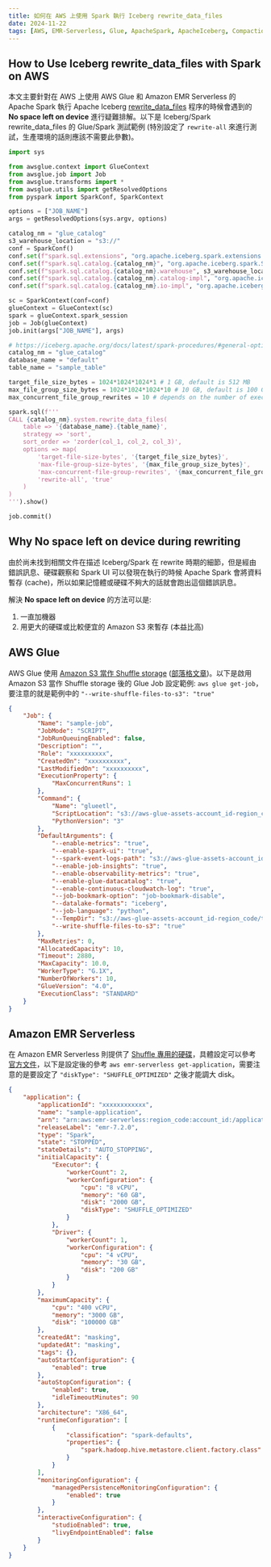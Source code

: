 ```yaml
---
title: 如何在 AWS 上使用 Spark 執行 Iceberg rewrite_data_files
date: 2024-11-22
tags: [AWS, EMR-Serverless, Glue, ApacheSpark, ApacheIceberg, Compaction]
---
```


## How to Use Iceberg rewrite_data_files with Spark on AWS

本文主要針對在 AWS 上使用 AWS Glue 和 Amazon EMR Serverless 的 Apache Spark 執行 Apache Iceberg [rewrite_data_files](https://iceberg.apache.org/docs/latest/spark-procedures/#rewrite_data_files) 程序的時候會遇到的 __No space left on device__ 進行疑難排解。以下是 Iceberg/Spark rewrite_data_files 的 Glue/Spark 測試範例 (特別設定了 `rewrite-all` 來進行測試，生產環境的話則應該不需要此參數)。

```python
import sys

from awsglue.context import GlueContext
from awsglue.job import Job
from awsglue.transforms import *
from awsglue.utils import getResolvedOptions
from pyspark import SparkConf, SparkContext

options = ["JOB_NAME"]
args = getResolvedOptions(sys.argv, options)

catalog_nm = "glue_catalog"
s3_warehouse_location = "s3://"
conf = SparkConf()
conf.set(f"spark.sql.extensions", "org.apache.iceberg.spark.extensions.IcebergSparkSessionExtensions")
conf.set(f"spark.sql.catalog.{catalog_nm}", "org.apache.iceberg.spark.SparkCatalog")
conf.set(f"spark.sql.catalog.{catalog_nm}.warehouse", s3_warehouse_location)
conf.set(f"spark.sql.catalog.{catalog_nm}.catalog-impl", "org.apache.iceberg.aws.glue.GlueCatalog")
conf.set(f"spark.sql.catalog.{catalog_nm}.io-impl", "org.apache.iceberg.aws.s3.S3FileIO")

sc = SparkContext(conf=conf)
glueContext = GlueContext(sc)
spark = glueContext.spark_session
job = Job(glueContext)
job.init(args["JOB_NAME"], args)

# https://iceberg.apache.org/docs/latest/spark-procedures/#general-options
catalog_nm = "glue_catalog"
database_name = "default"
table_name = "sample_table"

target_file_size_bytes = 1024*1024*1024*1 # 1 GB, default is 512 MB
max_file_group_size_bytes = 1024*1024*1024*10 # 10 GB, default is 100 GB
max_concurrent_file_group_rewrites = 10 # depends on the number of executor

spark.sql(f'''
CALL {catalog_nm}.system.rewrite_data_files(
    table => '{database_name}.{table_name}',
    strategy => 'sort',
    sort_order => 'zorder(col_1, col_2, col_3)',
    options => map(
        'target-file-size-bytes', '{target_file_size_bytes}',
        'max-file-group-size-bytes', '{max_file_group_size_bytes}',
        'max-concurrent-file-group-rewrites', '{max_concurrent_file_group_rewrites}',
        'rewrite-all', 'true'
    )
)
''').show()

job.commit()
```

## Why No space left on device during rewriting

由於尚未找到相關文件在描述 Iceberg/Spark 在 rewrite 時期的細節，但是經由錯誤訊息、硬碟觀察和 Spark UI 可以發現在執行的時候 Apache Spark 會將資料暫存 (cache)，所以如果記憶體或硬碟不夠大的話就會跑出這個錯誤訊息。

解決 __No space left on device__ 的方法可以是:

1. 一直加機器
2. 用更大的硬碟或比較便宜的 Amazon S3 來暫存 (本益比高)

## AWS Glue

AWS Glue 使用 [Amazon S3 當作 Shuffle storage](https://docs.aws.amazon.com/glue/latest/dg/monitor-spark-shuffle-manager.html) ([部落格文章](https://aws.amazon.com/tw/blogs/big-data/introducing-amazon-s3-shuffle-in-aws-glue/))。以下是啟用 Amazon S3 當作 Shuffle storage 後的 Glue Job 設定範例: `aws glue get-job`，要注意的就是範例中的 `"--write-shuffle-files-to-s3": "true"`

```json
{
    "Job": {
        "Name": "sample-job",
        "JobMode": "SCRIPT",
        "JobRunQueuingEnabled": false,
        "Description": "",
        "Role": "xxxxxxxxxx",
        "CreatedOn": "xxxxxxxxxx",
        "LastModifiedOn": "xxxxxxxxxx",
        "ExecutionProperty": {
            "MaxConcurrentRuns": 1
        },
        "Command": {
            "Name": "glueetl",
            "ScriptLocation": "s3://aws-glue-assets-account_id-region_code/scripts/sample-job.py",
            "PythonVersion": "3"
        },
        "DefaultArguments": {
            "--enable-metrics": "true",
            "--enable-spark-ui": "true",
            "--spark-event-logs-path": "s3://aws-glue-assets-account_id-region_code/sparkHistoryLogs/",
            "--enable-job-insights": "true",
            "--enable-observability-metrics": "true",
            "--enable-glue-datacatalog": "true",
            "--enable-continuous-cloudwatch-log": "true",
            "--job-bookmark-option": "job-bookmark-disable",
            "--datalake-formats": "iceberg",
            "--job-language": "python",
            "--TempDir": "s3://aws-glue-assets-account_id-region_code/temporary/",
            "--write-shuffle-files-to-s3": "true"
        },
        "MaxRetries": 0,
        "AllocatedCapacity": 10,
        "Timeout": 2880,
        "MaxCapacity": 10.0,
        "WorkerType": "G.1X",
        "NumberOfWorkers": 10,
        "GlueVersion": "4.0",
        "ExecutionClass": "STANDARD"
    }
}
```

## Amazon EMR Serverless

在 Amazon EMR Serverless 則提供了 [Shuffle 專用的硬碟](https://aws.amazon.com/tw/about-aws/whats-new/2024/05/amazon-emr-serverless-shuffle-optimized-disks/)，具體設定可以參考[官方文件](https://docs.aws.amazon.com/emr/latest/EMR-Serverless-UserGuide/jobs-shuffle-optimized-disks.html)，以下是設定後的參考 `aws emr-serverless get-application`，需要注意的是要設定了 `"diskType": "SHUFFLE_OPTIMIZED"` 之後才能調大 disk。

```json
{
    "application": {
        "applicationId": "xxxxxxxxxxxx",
        "name": "sample-application",
        "arn": "arn:aws:emr-serverless:region_code:account_id:/applications/xxxxxxxxxxxx",
        "releaseLabel": "emr-7.2.0",
        "type": "Spark",
        "state": "STOPPED",
        "stateDetails": "AUTO_STOPPING",
        "initialCapacity": {
            "Executor": {
                "workerCount": 2,
                "workerConfiguration": {
                    "cpu": "8 vCPU",
                    "memory": "60 GB",
                    "disk": "2000 GB",
                    "diskType": "SHUFFLE_OPTIMIZED"
                }
            },
            "Driver": {
                "workerCount": 1,
                "workerConfiguration": {
                    "cpu": "4 vCPU",
                    "memory": "30 GB",
                    "disk": "200 GB"
                }
            }
        },
        "maximumCapacity": {
            "cpu": "400 vCPU",
            "memory": "3000 GB",
            "disk": "100000 GB"
        },
        "createdAt": "masking",
        "updatedAt": "masking",
        "tags": {},
        "autoStartConfiguration": {
            "enabled": true
        },
        "autoStopConfiguration": {
            "enabled": true,
            "idleTimeoutMinutes": 90
        },
        "architecture": "X86_64",
        "runtimeConfiguration": [
            {
                "classification": "spark-defaults",
                "properties": {
                    "spark.hadoop.hive.metastore.client.factory.class": "com.amazonaws.glue.catalog.metastore.AWSGlueDataCatalogHiveClientFactory"
                }
            }
        ],
        "monitoringConfiguration": {
            "managedPersistenceMonitoringConfiguration": {
                "enabled": true
            }
        },
        "interactiveConfiguration": {
            "studioEnabled": true,
            "livyEndpointEnabled": false
        }
    }
}
```
